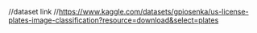//dataset link
//https://www.kaggle.com/datasets/gpiosenka/us-license-plates-image-classification?resource=download&select=plates
